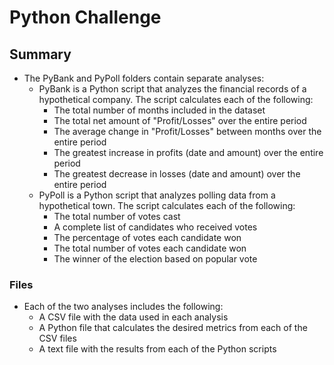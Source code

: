 # Python Challenge
## Summary
* The PyBank and PyPoll folders contain separate analyses:
    * PyBank is a Python script that analyzes the financial records of a hypothetical company. The script calculates each of the following:
        * The total number of months included in the dataset
        * The total net amount of "Profit/Losses" over the entire period
        * The average change in "Profit/Losses" between months over the entire period
        * The greatest increase in profits (date and amount) over the entire period
        * The greatest decrease in losses (date and amount) over the entire period
     * PyPoll is a Python script that analyzes polling data from a hypothetical town. The script calculates each of the following:
        * The total number of votes cast
        * A complete list of candidates who received votes
        * The percentage of votes each candidate won
        * The total number of votes each candidate won
        * The winner of the election based on popular vote
### Files
* Each of the two analyses includes the following:
   * A CSV file with the data used in each analysis
   * A Python file that calculates the desired metrics from each of the CSV files
   * A text file with the results from each of the Python scripts
